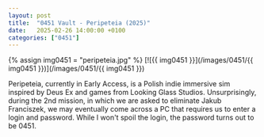 ```yaml
---
layout: post
title:  "0451 Vault - Peripeteia (2025)"
date:   2025-02-26 14:00:00 +0100
categories: ["0451"]
---
```

{% assign img0451 = "peripeteia.jpg" %}
[![{{ img0451 }}](/images/0451/{{ img0451 }})](/images/0451/{{ img0451 }})

Peripeteia, currently in Early Access, is a Polish indie immersive sim inspired by Deus Ex and games from Looking Glass Studios. Unsurprisingly, during the 2nd mission, in which we are asked to eliminate Jakub Franciszek, we may eventually come across a PC that requires us to enter a login and password. While I won't spoil the login, the password turns out to be 0451.